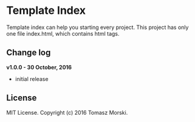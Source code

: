 # Template Index
Template index can help you starting every project. This project has only one file index.html, which contains html tags.


## Change log
**v1.0.0 - 30 October, 2016**
* initial release


## License
MIT License. Copyright (c) 2016 Tomasz Morski.
